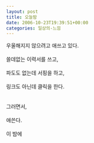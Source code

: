 ```yaml
---
layout: post
title: 오늘밤
date: 2006-10-23T19:39:51+00:00
categories: 일상의-느낌
---
```

우울해지지 않으려고 애쓰고 있다.<br /><br />쓸데없는 이력서를 쓰고, <br /><br />파도도 없는데 서핑을 하고, <br /><br />링크도 아닌데 클릭을 한다. <br /><br /><br />그러면서, <br /><br />애쓴다. <br /><br />이 밤에
